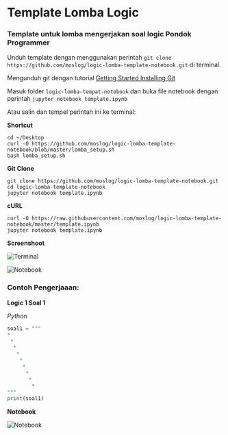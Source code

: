 # Template Lomba Logic
### Template untuk lomba mengerjakan soal logic Pondok Programmer

Unduh template dengan menggunakan perintah `git clone https://github.com/moslog/logic-lomba-template-notebook.git` di terminal.

Mengunduh git dengan tutorial [Getting Started Installing Git](https://git-scm.com/book/en/v2/Getting-Started-Installing-Git)

Masuk folder `logic-lomba-tempat-notebook` dan buka file notebook dengan perintah `jupyter notebook template.ipynb`

Atau salin dan tempel perintah ini ke terminal:

**Shortcut**
```shell
cd ~/Desktop
curl -O https://github.com/moslog/logic-lomba-template-notebook/blob/master/lomba_setup.sh
bash lomba_setup.sh
```

**Git Clone**
```shell
git clone https://github.com/moslog/logic-lomba-template-notebook.git
cd logic-lomba-template-notebook
jupyter notebook template.ipynb
```

**cURL**
```shell
curl -O https://raw.githubusercontent.com/moslog/logic-lomba-template-notebook/master/template.ipynb
jupyter notebook template.ipynb
```


**Screenshoot**

![Terminal](terminal.png)

![Notebook](jupyter-notebook.png)

### Contoh Pengerjaaan:

**Logic 1 Soal 1**

_Python_
   ```python
   soal1 = """
   *
    *
     *
      *
       *
        *
         *
          *
           *
   """
   print(soal1)
   ```
   
   **Notebook**
    
![Notebook](soal1logic1.png)
